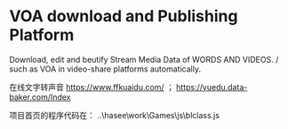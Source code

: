 # VOA download and Publishing Platform 
Download, edit and beutify Stream Media Data of WORDS AND VIDEOS. / such as VOA in video-share platforms automatically.

在线文字转声音 https://www.ffkuaidu.com/ ； https://yuedu.data-baker.com/Index

项目首页的程序代码在：  ..\hasee\work\Games\js\blclass.js
